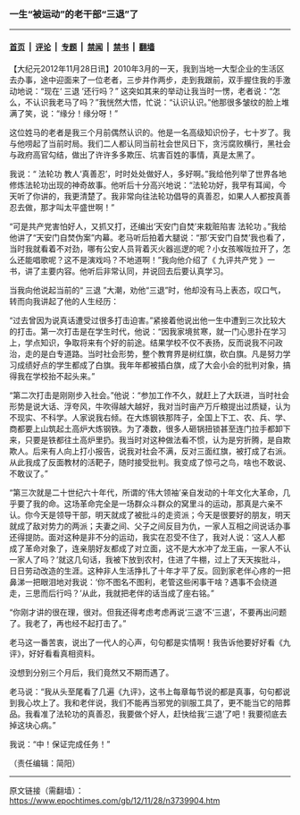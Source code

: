 ### 一生“被运动”的老干部“三退”了

---

#### [首页](../../../..?n3739904) &nbsp;|&nbsp; [评论](../../../../../epoch-comment?n3739904) &nbsp;|&nbsp; [专题](../../../../../epoch-special?n3739904) &nbsp;|&nbsp; [禁闻](../../../../../epoch-news?n3739904) &nbsp;|&nbsp; [禁书](../../../../../books?n3739904) &nbsp;|&nbsp; [翻墙](https://github.com/gfw-breaker/nogfw/blob/master/README.md?n3739904)


<div class="post_content" id="artbody" itemprop="articleBody">
 <!-- article content begin -->
 <p>
  【大纪元2012年11月28日讯】2010年3月的一天，我到当地一大型企业的生活区去办事，途中迎面来了一位老者，三步并作两步，走到我跟前，双手握住我的手激动地说：“现在‘
  <ok href="https://www.epochtimes.com/gb/tag/%E4%B8%89%E9%80%80.html">
   三退
  </ok>
  ’还行吗？” 这突如其来的举动让我当时一愣，老者说：“怎么，不认识我老马了吗？”我恍然大悟，忙说：“认识认识。”他那很多皱纹的脸上堆满了笑，说：“缘分！缘分呀！”
 </p>
 <p>
  这位姓马的老者是我三个月前偶然认识的。他是一名高级知识份子，七十岁了。我与他唠起了当前时局。我们二人都认同当前社会世风日下，贪污腐败横行，黑社会与政府高官勾结，做出了许许多多欺压、坑害百姓的事情，真是太黑了。
 </p>
 <p>
  我说：“
  <ok href="https://www.epochtimes.com/gb/tag/%E6%B3%95%E8%BD%AE%E5%8A%9F.html">
   法轮功
  </ok>
  教人‘真善忍’，时时处处做好人，多好啊。”我给他列举了世界各地修炼法轮功出现的神奇故事。他听后十分高兴地说：“法轮功好，我早有耳闻，今天听了你讲的，我更清楚了。我非常向往法轮功倡导的真善忍，如果人人都按真善忍去做，那才叫太平盛世啊！”
 </p>
 <p>
  “可是共产党害怕好人，又抓又打，还编出‘天安门自焚’来栽赃陷害
  <ok href="https://www.epochtimes.com/gb/tag/%E6%B3%95%E8%BD%AE%E5%8A%9F.html">
   法轮功
  </ok>
  。”我给他讲了“天安门自焚伪案”内幕。老马听后拍着大腿说：“那‘天安门自焚’我也看了，当时我就看着不对劲，哪有公安人员背着灭火器巡逻的呢？小女孩喉咙拉开了，怎么还能唱歌呢？这不是演戏吗？不地道啊！”我向他介绍了《
  <ok href="https://www.epochtimes.com/gb/tag/%E4%B9%9D%E8%AF%84%E5%85%B1%E4%BA%A7%E5%85%9A.html">
   九评共产党
  </ok>
  》一书，讲了主要内容。他听后非常认同，并说回去后要认真学习。
 </p>
 <p>
  当我向他说起当前的“
  <ok href="https://www.epochtimes.com/gb/tag/%E4%B8%89%E9%80%80.html">
   三退
  </ok>
  ”大潮，劝他“三退”时，他却没有马上表态，叹口气，转而向我讲起了他的人生经历：
 </p>
 <p>
  “过去曾因为说真话遭受过很多打击迫害。”紧接着他说出他一生中遭到三次比较大的打击。第一次打击是在学生时代，他说：“因我家境贫寒，就一门心思扑在学习上，学点知识，争取将来有个好的前途。结果学校不仅不表扬，反而说我不问政治，走的是白专道路。当时社会形势，整个教育界是树红旗，砍白旗。凡是努力学习成绩好点的学生都成了白旗。我年年都被插白旗，成了大会小会的批判对象，搞得我在学校抬不起头来。”
 </p>
 <p>
  “第二次打击是刚刚步入社会。”他说：“参加工作不久，就赶上了大跃进，当时社会形势是说大话、浮夸风，牛吹得越大越好，我对当时亩产万斤粮提出过质疑，认为不现实、不科学。人家说我右倾。在大炼钢铁那阵子，全国上下工、农、兵、学、商都要上山筑起土高炉大炼钢铁。为了凑数，很多人砸锅扭锁甚至连门拉手都卸下来，只要是铁都往土高炉里扔。我当时对这种做法看不惯，认为是穷折腾，是自欺欺人。后来有人向上打小报告，说我对社会不满，反对三面红旗，被打成了右派。从此我成了反面教材的活靶子，随时接受批判。我变成了惊弓之鸟，啥也不敢说、不敢议了。”
 </p>
 <p>
  “第三次就是二十世纪六十年代，所谓的‘伟大领袖’亲自发动的十年文化大革命，几乎要了我的命。这场革命完全是一场群众斗群众的窝里斗的运动，那真是六亲不认。你今天是领导干部，明天就成了被批斗的走资派；今天是很要好的朋友，明天就成了敌对势力的两派；夫妻之间、父子之间反目为仇，一家人互相之间说话办事还得提防。面对这种是非不分的运动，我实在忍受不住了，我对人说：‘这人人都成了革命对象了，连亲朋好友都成了对立面，这不是大水冲了龙王庙，一家人不认一家人了吗？’就这几句话，我被下放到农村，住进了牛棚，过上了天天挨批斗，日日劳动改造的生涯。这种非人生活挣扎了十年才平了反。回到家老伴心疼的一把鼻涕一把眼泪地对我说：‘你不图名不图利，老管这些闲事干啥？遇事不会绕道走，三思而后行吗？’从此，我就把老伴的话当成了座右铭。”
 </p>
 <p>
  “你刚才讲的很在理，很对。但我还得考虑考虑再说‘三退’不‘三退’，不要再出问题了。我老了，再也经不起打击了。”
 </p>
 <p>
  老马这一番苦衷，说出了一代人的心声，句句都是实情啊！我告诉他要好好看《九评》，好好看看真相资料。
 </p>
 <p>
  没想到分别三个月后，我们竟然又不期而遇了。
 </p>
 <p>
  老马说：“我从头至尾看了几遍《九评》，这书上每章每节说的都是真事，句句都说到我心坎上了。我和老伴说，我们不能再当邪党的驯服工具了，更不能当它的陪葬品。我看准了法轮功的真善忍，我要做个好人，赶快给我‘三退’了吧！我要彻底去掉这块心病。”
 </p>
 <p>
  我说：“中！保证完成任务！”
 </p>
 <p>
  （责任编辑：简阳）
 </p>
 <!-- article content end -->
 <div id="below_article_ad">
 </div>
</div>


---

原文链接（需翻墙）：https://www.epochtimes.com/gb/12/11/28/n3739904.htm